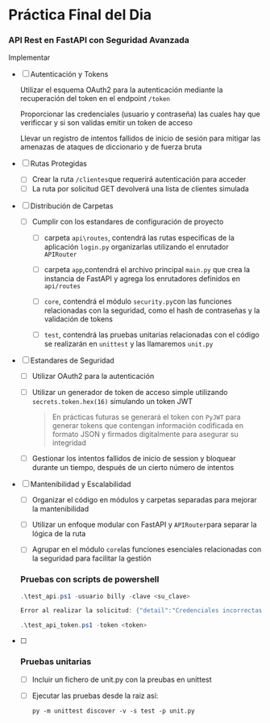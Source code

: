 # Práctica Final del Dia

### API Rest en FastAPI con Seguridad Avanzada

Implementar

- [ ] Autenticación y Tokens

  Utilizar el esquema OAuth2 para la autenticación mediante la recuperación del token en el endpoint `/token`

  Proporcionar las credenciales (usuario y contraseña) las cuales hay que verificcar y si son validas emitir un token de acceso

  Llevar un registro de intentos fallidos de inicio de sesión para mitigar las amenazas de ataques de diccionario y de fuerza bruta

- [ ] Rutas Protegidas

  - [ ] Crear la ruta `/clientes`que requerirá autenticación para acceder
  - [ ] La ruta por solicitud GET devolverá una lista de clientes simulada

- [ ] Distribución de Carpetas

  - [ ] Cumplir con los estandares de configuración de proyecto

    - [ ]  carpeta `api\routes`, contendrá las rutas especificas de la aplicación `login.py` organizarlas utilizando el enrutador `APIRouter`

    - [ ]    carpeta `app`,contendrá el archivo principal `main.py` que crea la instancia de FastAPI y agrega los enrutadores definidos en `api/routes`

    - [ ]    `core`, contendrá el módulo `security.py`con las funciones relacionadas con la seguridad, como el hash de contraseñas y la validación de tokens

    - [ ]    `test`, contendrá las pruebas unitarias relacionadas con el código se realizarán en `unittest` y las llamaremos `unit.py`

- [ ] Estandares de Seguridad

    - [ ] Utilizar OAuth2 para la autenticación

    - [ ] Utilizar un generador de token de acceso simple utilizando `secrets.token.hex(16)` simulando un token JWT

      > En prácticas futuras se generará el token con `PyJWT` para generar tokens que contengan información codificada en formato JSON y firmados digitalmente para asegurar su integridad

    - [ ] Gestionar los intentos fallidos de inicio de session y bloquear durante un tiempo, después de un cierto número de intentos

- [ ] Mantenibilidad y Escalabilidad

    - [ ] Organizar el código en módulos y carpetas separadas para mejorar la mantenibilidad

    - [ ] Utilizar un enfoque modular con FastAPI y `APIRouter`para separar la lógica de la ruta

    - [ ] Agrupar en el módulo `core`las funciones esenciales relacionadas con la seguridad para facilitar la gestión

        
    
    ### Pruebas con scripts de powershell
    
    ```powershell
    .\test_api.ps1 -usuario billy -clave <su_clave>
    ```
    
    ```powershell
    Error al realizar la solicitud: {"detail":"Credenciales incorrectas"}
    ```
    
    ```powershell
    .\test_api_token.ps1 -token <token>
    ```
    
- [ ] ### Pruebas unitarias

    - [ ] Incluir un fichero de unit.py con la preubas en unittest

    - [ ] Ejecutar las pruebas desde la raiz así:

        ```
        py -m unittest discover -v -s test -p unit.py
        ```


 